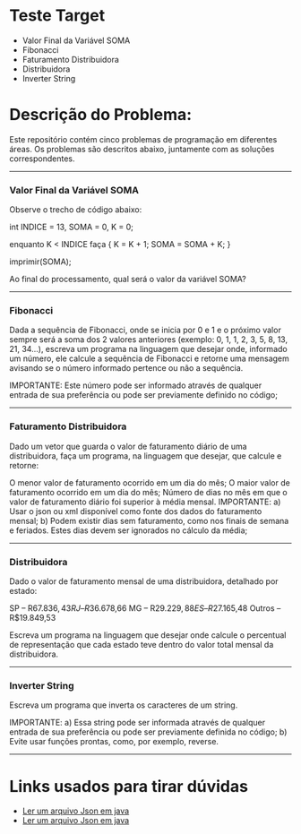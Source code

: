 # Teste Target

- Valor Final da Variável SOMA
- Fibonacci
- Faturamento Distribuidora
- Distribuidora
- Inverter String

# Descrição do Problema:
Este repositório contém cinco problemas de programação em diferentes áreas.
Os problemas são descritos abaixo, juntamente com as soluções correspondentes.

---

### Valor Final da Variável SOMA

Observe o trecho de código abaixo:

int INDICE = 13, SOMA = 0, K = 0;

enquanto K < INDICE faça
{
K = K + 1;
SOMA = SOMA + K;
}

imprimir(SOMA);

Ao final do processamento, qual será o valor da variável SOMA?

---

### Fibonacci

Dada a sequência de Fibonacci, onde se inicia por 0 e 1 e o próximo valor sempre será a soma dos 2 valores anteriores (exemplo: 0, 1, 1, 2, 3, 5, 8, 13, 21, 34...), escreva um programa na linguagem que desejar onde, informado um número, ele calcule a sequência de Fibonacci e retorne uma mensagem avisando se o número informado pertence ou não a sequência.

IMPORTANTE:
Este número pode ser informado através de qualquer entrada de sua preferência ou pode ser previamente definido no código;

---

### Faturamento Distribuidora
Dado um vetor que guarda o valor de faturamento diário de uma distribuidora, faça um programa, na linguagem que desejar, que calcule e retorne:

O menor valor de faturamento ocorrido em um dia do mês;
O maior valor de faturamento ocorrido em um dia do mês;
Número de dias no mês em que o valor de faturamento diário foi superior à média mensal.
IMPORTANTE:
a) Usar o json ou xml disponível como fonte dos dados do faturamento mensal;
b) Podem existir dias sem faturamento, como nos finais de semana e feriados. Estes dias devem ser ignorados no cálculo da média;

---

### Distribuidora
Dado o valor de faturamento mensal de uma distribuidora, detalhado por estado:

SP – R$67.836,43
RJ – R$36.678,66
MG – R$29.229,88
ES – R$27.165,48
Outros – R$19.849,53

Escreva um programa na linguagem que desejar onde calcule o percentual de representação que cada estado teve dentro do valor total mensal da distribuidora.

---

### Inverter String
Escreva um programa que inverta os caracteres de um string.

IMPORTANTE:
a) Essa string pode ser informada através de qualquer entrada de sua preferência ou pode ser previamente definida no código;
b) Evite usar funções prontas, como, por exemplo, reverse.

---

# Links usados para tirar dúvidas

- [Ler um arquivo Json em java](https://www.youtube.com/watch?v=jsO4kUWSC-0&t=28s)
- [Ler um arquivo Json em java](https://www.devmedia.com.br/leitura-e-escrita-de-arquivos-json-em-java/27663)
